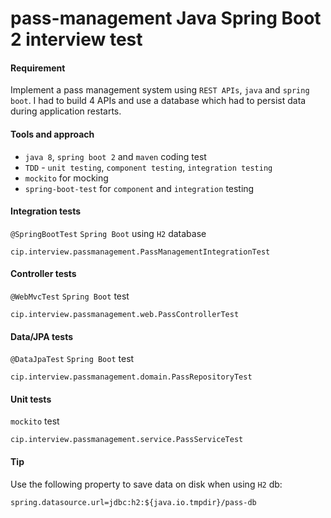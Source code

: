 # pass-management Java Spring Boot 2 interview test

#### Requirement
Implement a pass management system using `REST APIs`, `java` and `spring boot`.
I had to build 4 APIs and use a database which had to persist data during application restarts.

#### Tools and approach
- `java 8`, `spring boot 2` and `maven` coding test
- `TDD` - `unit testing`, `component testing`, `integration testing`
- `mockito` for mocking
- `spring-boot-test` for `component` and `integration` testing

#### Integration tests
`@SpringBootTest` `Spring Boot` using `H2` database

`cip.interview.passmanagement.PassManagementIntegrationTest`

#### Controller tests
`@WebMvcTest` `Spring Boot` test

`cip.interview.passmanagement.web.PassControllerTest`

#### Data/JPA tests
`@DataJpaTest` `Spring Boot` test

`cip.interview.passmanagement.domain.PassRepositoryTest`

#### Unit tests
`mockito` test

`cip.interview.passmanagement.service.PassServiceTest`


#### Tip
Use the following property to save data on disk when using `H2` db:

`spring.datasource.url=jdbc:h2:${java.io.tmpdir}/pass-db`
